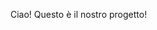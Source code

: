 Ciao! Questo è il nostro progetto!


                                                                        
